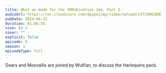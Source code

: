 ```yaml
---
title: What we made for the IMAGEination Jam, Part 2.
audioUrl: https://res.cloudinary.com/dgzpo1jmg/video/upload/v1719063698/Podcast/datapack-podcast-ep5_qce2lk.mp3
pubDate: 2024-06-22
duration: 01:08:58
size: 63.1
cover: ""
explicit: false
episode: 5
season: 1
episodeType: full
---
```

Gears and Moxvallix are joined by Wulfian, to discuss the Harlequins pack.